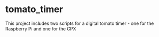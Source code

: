 # tomato_timer
This project includes two scripts for a digital tomato timer - one for the Raspberry Pi and one for the CPX
